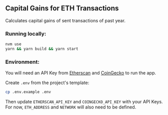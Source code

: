 ## Capital Gains for ETH Transactions
Calculates capital gains of sent transactions of past year.

### Running locally:

```sh
nvm use
yarn && yarn build && yarn start
```

### Environment:
You will need an API Key from [Etherscan](https://docs.etherscan.io/getting-started/viewing-api-usage-statistics#creating-an-api-key) and [CoinGecko](https://docs.coingecko.com/v3.0.1/reference/setting-up-your-api-key) to run the app.

Create `.env` from the project's template:

```sh
cp .env.example .env
```
Then update `ETHERSCAN_API_KEY` and `COINGECKO_API_KEY` with your API Keys. For now, `ETH_ADDRESS` and `NETWORK` will also need to be defined.

<!-- command line args aren't implemented yet.

You could also store the Ethereum address and network type into `ETH_ADDRESS` and `NETWORK`. Note that this is optional. You could instead pass them as arguments. 

```sh
yarn start <eth_address> [<network_type>]
```

If NETWORK isn't provided by either of the methods, the program will default to `mainnet`.

-->